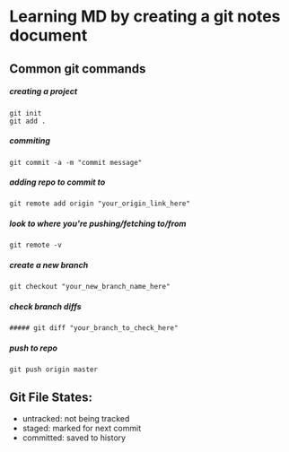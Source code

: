 # Learning MD by creating a git notes document
## Common git commands
##### creating a project
```
git init
git add .
```
##### commiting
```
git commit -a -m "commit message"
```
##### adding repo to commit to
```
git remote add origin "your_origin_link_here"
```
##### look to where you're pushing/fetching to/from
```
git remote -v
```
##### create a new branch
```
git checkout "your_new_branch_name_here"
```
##### check branch diffs
```
##### git diff "your_branch_to_check_here"
```
##### push to repo
```
git push origin master
```
## Git File States:
- untracked:
not being tracked
- staged:
marked for next commit
- committed:
saved to history
